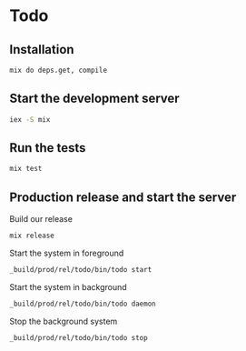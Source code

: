 # Todo

## Installation

```bash
mix do deps.get, compile
```

## Start the development server

```bash
iex -S mix
```

## Run the tests

```bash
mix test
```

## Production release and start the server

Build our release

```bash
mix release
```

Start the system in foreground

```bash
_build/prod/rel/todo/bin/todo start
```

Start the system in background

```bash
_build/prod/rel/todo/bin/todo daemon
```

Stop the background system

```bash
_build/prod/rel/todo/bin/todo stop
```
